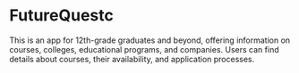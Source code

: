 # FutureQuestc
This is an app for 12th-grade graduates and beyond, offering information on courses, colleges, educational programs, and companies. Users can find details about courses, their availability, and application processes.
